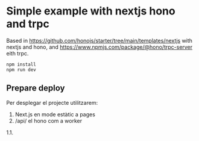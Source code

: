 # Simple example with nextjs hono and trpc

Based in https://github.com/honojs/starter/tree/main/templates/nextjs with nextjs and hono, and https://www.npmjs.com/package/@hono/trpc-server eith trpc.

```
npm install
npm run dev
```


## Prepare deploy 

Per desplegar el projecte utilitzarem:

1. Next.js en mode estàtic a pages
2. /api/ el hono com a worker

1.1. 